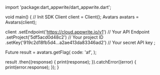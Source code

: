 import 'package:dart_appwrite/dart_appwrite.dart';

void main() { // Init SDK
  Client client = Client();
  Avatars avatars = Avatars(client);

  client
    .setEndpoint('https://cloud.appwrite.io/v1') // Your API Endpoint
    .setProject('5df5acd0d48c2') // Your project ID
    .setKey('919c2d18fb5d4...a2ae413da83346ad2') // Your secret API key
  ;

  Future result = avatars.getFlag(
    code: 'af',
  );

  result
    .then((response) {
      print(response);
    }).catchError((error) {
      print(error.response);
  });
}